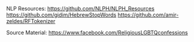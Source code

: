 NLP Resources:
https://github.com/NLPH/NLPH_Resources
https://github.com/gidim/HebrewStopWords
https://github.com/amir-zeldes/RFTokenizer

Source Material:
https://www.facebook.com/ReligiousLGBTQconfessions